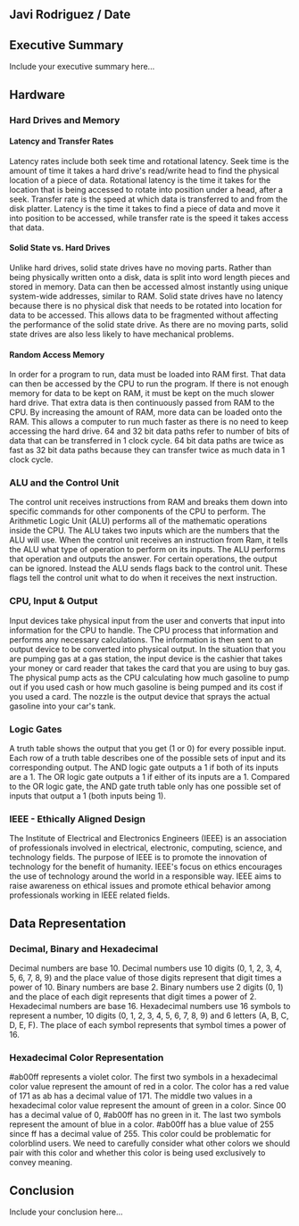 ## Javi Rodriguez / Date

## Executive Summary 
Include your executive summary here...

## Hardware
### Hard Drives and Memory
#### Latency and Transfer Rates
Latency rates include both seek time and rotational latency. Seek time is the amount of time it takes a hard drive's read/write head to find the physical location of a piece of data. Rotational latency is the time it takes for the location that is being accessed to rotate into position under a head, after a seek. Transfer rate is the speed at which data is transferred to and from the disk platter. Latency is the time it takes to find a piece of data and move it into position to be accessed, while transfer rate is the speed it takes access that data.
#### Solid State vs. Hard Drives
Unlike hard drives, solid state drives have no moving parts. Rather than being physically written onto a disk, data is split into word length pieces and stored in memory. Data can then be accessed almost instantly using unique system-wide addresses, similar to RAM. Solid state drives have no latency because there is no physical disk that needs to be rotated into location for data to be accessed. This allows data to be fragmented without affecting the performance of the solid state drive. As there are no moving parts, solid state drives are also less likely to have mechanical problems.
#### Random Access Memory
In order for a program to run, data must be loaded into RAM first. That data can then be accessed by the CPU to run the program. If there is not enough memory for data to be kept on RAM, it must be kept on the much slower hard drive. That extra data is then continuously passed from RAM to the CPU. By increasing the amount of RAM, more data can be loaded onto the RAM. This allows a computer to run much faster as there is no need to keep accessing the hard drive. 64 and 32 bit data paths refer to number of bits of data that can be transferred in 1 clock cycle. 64 bit data paths are twice as fast as 32 bit data paths because they can transfer twice as much data in 1 clock cycle.

### ALU and the Control Unit
The control unit receives instructions from RAM and breaks them down into specific commands for other components of the CPU to perform. The Arithmetic Logic Unit (ALU) performs all of the mathematic operations inside the CPU. The ALU takes two inputs which are the numbers that the ALU will use. When the control unit receives an instruction from Ram, it tells the ALU what type of operation to perform on its inputs. The ALU performs that operation and outputs the answer. For certain operations, the output can be ignored. Instead the ALU sends flags back to the control unit. These flags tell the control unit what to do when it receives the next instruction.
### CPU, Input & Output
Input devices take physical input from the user and converts that input into information for the CPU to handle. The CPU process that information and performs any necessary calculations. The information is then sent to an output device to be converted into physical output. In the situation that you are pumping gas at a gas station, the input device is the cashier that takes your money or card reader that takes the card that you are using to buy gas. The physical pump acts as the CPU calculating how much gasoline to pump out if you used cash or how much gasoline is being pumped and its cost if you used a card. The nozzle is the output device that sprays the actual gasoline into your car's tank.
### Logic Gates
A truth table shows the output that you get (1 or 0) for every possible input. Each row of a truth table describes one of the possible sets of input and its corresponding output. The AND logic gate outputs a 1 if both of its inputs are a 1. The OR logic gate outputs a 1 if either of its inputs are a 1. Compared to the OR logic gate, the AND gate truth table only has one possible set of inputs that output a 1 (both inputs being 1).
### IEEE - Ethically Aligned Design
The Institute of Electrical and Electronics Engineers (IEEE) is an association of professionals involved in electrical, electronic, computing, science, and technology fields. The purpose of IEEE is to promote the innovation of technology for the benefit of humanity. IEEE's focus on ethics encourages the use of technology around the world in a responsible way. IEEE aims to raise awareness on ethical issues and promote ethical behavior among professionals working in IEEE related fields.

## Data Representation
### Decimal, Binary and Hexadecimal
Decimal numbers are base 10. Decimal numbers use 10 digits (0, 1, 2, 3, 4, 5, 6, 7, 8, 9) and the place value of those digits represent that digit times a power of 10. Binary numbers are base 2. Binary numbers use 2 digits (0, 1) and the place of each digit represents that digit times a power of 2. Hexadecimal numbers are base 16. Hexadecimal numbers use 16 symbols to represent a number, 10 digits (0, 1, 2, 3, 4, 5, 6, 7, 8, 9) and 6 letters (A, B, C, D, E, F). The place of each symbol represents that symbol times a power of 16.
### Hexadecimal Color Representation
#ab00ff represents a violet color. The first two symbols in a hexadecimal color value represent the amount of red in a color. The color has a red value of 171 as ab has a decimal value of 171. The middle two values in a hexadecimal color value represent the amount of green in a color. Since 00 has a decimal value of 0, #ab00ff has no green in it. The last two symbols represent the amount of blue in a color. #ab00ff has a blue value of 255 since ff has a decimal value of 255. This color could be problematic for colorblind users. We need to carefully consider what other colors we should pair with this color and whether this color is being used exclusively to convey meaning.
## Conclusion
Include your conclusion here...
